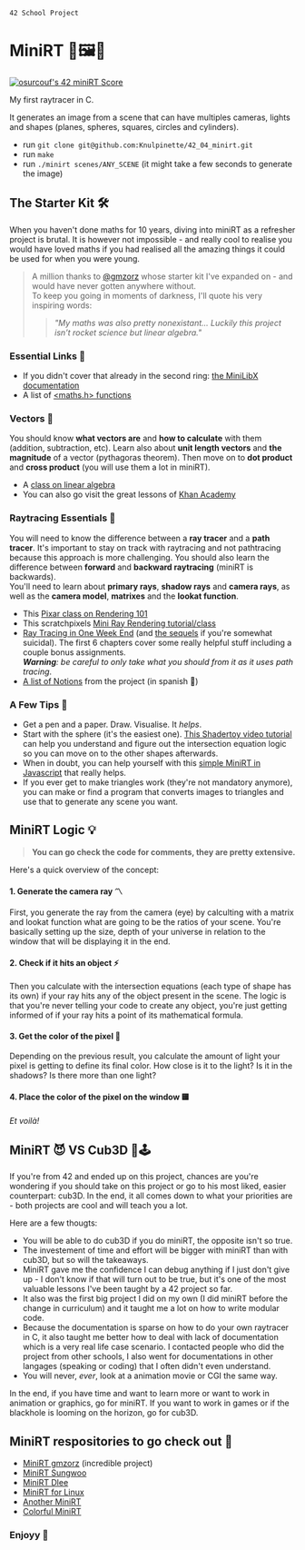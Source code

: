 `42 School Project`

# MiniRT 🎥🖼️🌌

<a href="https://github.com/JaeSeoKim/badge42"><img src="https://badge42.vercel.app/api/v2/cl79akydw00490gi8w73o3in5/project/2144196" alt="osurcouf's 42 miniRT Score" /></a>

My first raytracer in C.

It generates an image from a scene that can have multiples cameras, lights and shapes (planes, spheres, squares, circles and cylinders).  

* run `git clone git@github.com:Knulpinette/42_04_minirt.git`
* run `make`
* run `./minirt scenes/ANY_SCENE` (it might take a few seconds to generate the image)

## The Starter Kit 🛠️

When you haven't done maths for 10 years, diving into miniRT as a refresher project is brutal. It is however not impossible - and really cool to realise you would have loved maths if you had realised all the amazing things it could be used for when you were young.

> A million thanks to [@gmzorz](https://github.com/gmzorz) whose starter kit I've expanded on - and would have never gotten anywhere without. <br>
> To keep you going in moments of darkness, I'll quote his very inspiring words: <br>
>> <i>"My maths was also pretty nonexistant... Luckily this project isn’t rocket science but linear algebra."</i>

### Essential Links 🔗
* If you didn't cover that already in the second ring: [the MiniLibX documentation](https://harm-smits.github.io/42docs/libs/minilibx)
* A list of [<maths.h> functions](https://yeosong1.github.io/math-h-%ED%95%A8%EC%88%98)

### Vectors 📐

You should know **what vectors are** and **how to calculate** with them (addition, subtraction, etc). Learn also about **unit length vectors** and **the magnitude** of a vector (pythagoras theorem). Then move on to **dot product** and **cross product** (you will use them a lot in miniRT).

* A [class on linear algebra](https://www.youtube.com/playlist?list=PLZHQObOWTQDPD3MizzM2xVFitgF8hE_ab)
* You can also go visit the great lessons of [Khan Academy](https://fr.khanacademy.org/math/algebra-home/alg-vectors)

### Raytracing Essentials 💠

You will need to know the difference between a **ray tracer** and a **path tracer**. It's important to stay on track with raytracing and not pathtracing because this approach is more challenging. You should also learn the difference between **forward** and **backward raytracing** (miniRT is backwards). <br>
You'll need to learn about **primary rays**, **shadow rays** and **camera rays**, as well as the **camera model**, **matrixes** and the **lookat function**.

* This [Pixar class on Rendering 101](https://www.khanacademy.org/computing/pixar/rendering)
* This scratchpixels [Mini Ray Rendering tutorial/class](https://www.scratchapixel.com/lessons/3d-basic-rendering/minimal-ray-tracer-rendering-simple-shapes/parametric-and-implicit-surfaces)
* [Ray Tracing in One Week End](https://www.scratchapixel.com/lessons/3d-basic-rendering/minimal-ray-tracer-rendering-simple-shapes) (and [the sequels](https://raytracing.github.io/) if you're somewhat suicidal). The first 6 chapters cover some really helpful stuff including a couple bonus assignments. <br>
<i>**Warning**: be careful to only take what you should from it as it uses path tracing</i>. 
* [A list of Notions](https://wary-neem-854.notion.site/MiniRT-71995aae3aac48d58aaf75be4c3e9193) from the project (in spanish 💃)

### A Few Tips 📌

* Get a pen and a paper. Draw. Visualise. It <i>helps</i>.
* Start with the sphere (it's the easiest one). [This Shadertoy video tutorial](https://www.youtube.com/watch?v=HFPlKQGChpE) can help you understand and figure out the intersection equation logic so you can move on to the other shapes afterwards.
* When in doubt, you can help yourself with this [simple MiniRT in Javascript](https://github.com/antirez/jsrt/blob/master/rt.html) that really helps.
* If you ever get to make triangles work (they're not mandatory anymore), you can make or find a program that converts images to triangles and use that to generate any scene you want. 

## MiniRT Logic 💡

> **You can go check the code for comments, they are pretty extensive.** <br>

Here's a quick overview of the concept:

#### 1. Generate the camera ray 〽️

First, you generate the ray from the camera (eye) by calculting with a matrix and lookat function what are going to be the ratios of your scene. You're basically setting  up the size, depth of your universe in relation to the window that will be displaying it in the end.

#### 2. Check if it hits an object ⚡

Then you calculate with the intersection equations (each type of shape has its own) if your ray hits any of the object present in the scene. The logic is that you're never telling your code to create any object, you're just getting informed of if your ray hits a point of its mathematical formula.

#### 3. Get the color of the pixel 🔆

Depending on the previous result, you calculate the amount of light your pixel is getting to define its final color. How close is it to the light? Is it in the shadows? Is there more than one light? 

#### 4. Place the color of the pixel on the window 🟨

<i>Et voilà!</i>

## MiniRT 😈 VS Cub3D 👾🕹️

If you're from 42 and ended up on this project, chances are you're wondering if you should take on this project or go to his most liked, easier counterpart: cub3D. In the end, it all comes down to what your priorities are - both projects are cool and will teach you a lot.

Here are a few thougts:
- You will be able to do cub3D if you do miniRT, the opposite isn't so true. 
- The investement of time and effort will be bigger with miniRT than with cub3D, but so will the takeaways.
- MiniRT gave me the confidence I can debug anything if I just don't give up - I don't know if that will turn out to be true, but it's one of the most valuable lessons I've been taught by a 42 project so far. 
- It also was the first big project I did on my own (I did miniRT before the change in curriculum) and it taught me a lot on how to write modular code.
- Because the documentation is sparse on how to do your own raytracer in C, it also taught me better how to deal with lack of documentation which is a very real life case scenario. I contacted people who did the project from other schools, I also went for documentations in other langages (speaking or coding) that I often didn't even understand. 
- You will never, <i>ever</i>, look at a animation movie or CGI the same way. 

In the end, if you have time and want to learn more or want to work in animation or graphics, go for miniRT. If you want to work in games or if the blackhole is looming on the horizon, go for cub3D. 

## MiniRT respositories to go check out 🚀

* [MiniRT gmzorz](https://github.com/gmzorz/MiniRT) (incredible project)
* [MiniRT Sungwoo](https://github.com/cos18/miniRT) 
* [MiniRT Dlee](https://github.com/eastriverlee/raytracing) 
* [MiniRT for Linux](https://github.com/j53rran0/miniRT-for-Linux) 
* [Another MiniRT](https://github.com/nesvoboda/minirt) 
* [Colorful MiniRT](https://github.com/solaldunckel/miniRT) 

### Enjoyy 🦕
